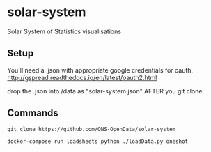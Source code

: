 # solar-system
Solar System of Statistics visualisations

## Setup

You'll need a .json with appropriate google credentials for oauth.
http://gspread.readthedocs.io/en/latest/oauth2.html

drop the .json into /data as "solar-system.json" AFTER you git clone.

## Commands

```git clone https://github.com/ONS-OpenData/solar-system```

```docker-compose run loadsheets python ./loadData.py oneshot```

```docker-compose up
